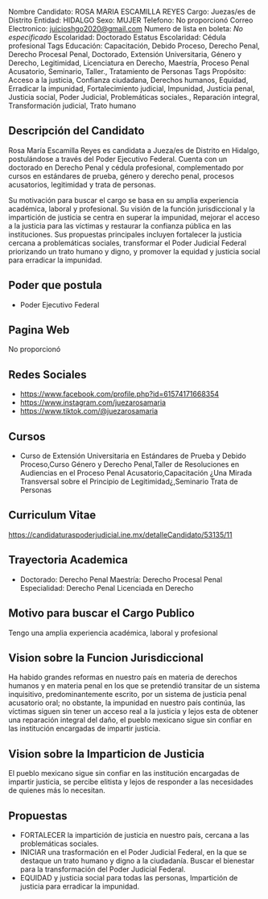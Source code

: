 Nombre Candidato: ROSA MARIA ESCAMILLA REYES
Cargo: Juezas/es de Distrito
Entidad: HIDALGO
Sexo: MUJER
Telefono: No proporcionó
Correo Electronico: juicioshgo2020@gmail.com
Numero de lista en boleta: *No especificado*
Escolaridad: Doctorado
Estatus Escolaridad: Cédula profesional
Tags Educación: Capacitación, Debido Proceso, Derecho Penal, Derecho Procesal Penal, Doctorado, Extensión Universitaria, Género y Derecho, Legitimidad, Licenciatura en Derecho, Maestría, Proceso Penal Acusatorio, Seminario, Taller., Tratamiento de Personas
Tags Propósito: Acceso a la justicia, Confianza ciudadana, Derechos humanos, Equidad, Erradicar la impunidad, Fortalecimiento judicial, Impunidad, Justicia penal, Justicia social, Poder Judicial, Problemáticas sociales., Reparación integral, Transformación judicial, Trato humano


## Descripción del Candidato 

Rosa María Escamilla Reyes es candidata a Jueza/es de Distrito en Hidalgo, postulándose a través del Poder Ejecutivo Federal. Cuenta con un doctorado en Derecho Penal y cédula profesional, complementado por cursos en estándares de prueba, género y derecho penal, procesos acusatorios, legitimidad y trata de personas.

Su motivación para buscar el cargo se basa en su amplia experiencia académica, laboral y profesional. Su visión de la función jurisdiccional y la impartición de justicia se centra en superar la impunidad, mejorar el acceso a la justicia para las víctimas y restaurar la confianza pública en las instituciones. Sus propuestas principales incluyen fortalecer la justicia cercana a problemáticas sociales, transformar el Poder Judicial Federal priorizando un trato humano y digno, y promover la equidad y justicia social para erradicar la impunidad.


## Poder que postula

- Poder Ejecutivo Federal


## Pagina Web

No proporcionó


## Redes Sociales

- https://www.facebook.com/profile.php?id=61574171668354
- https://www.instagram.com/juezarosamaria
- https://www.tiktok.com/@juezarosamaria


## Cursos

- Curso de Extensión Universitaria en Estándares de Prueba y Debido Proceso,Curso Género y Derecho Penal,Taller  de Resoluciones en Audiencias en el Proceso Penal Acusatorio,Capacitación ¿Una Mirada Transversal sobre el Principio de Legitimidad¿,Seminario Trata de Personas


## Curriculum Vitae

https://candidaturaspoderjudicial.ine.mx/detalleCandidato/53135/11


## Trayectoria Academica

- Doctorado: Derecho Penal Maestría: Derecho Procesal Penal Especialidad: Derecho Penal Licenciada en Derecho


## Motivo para buscar el Cargo Publico

Tengo una amplia experiencia académica, laboral y profesional


## Vision sobre la Funcion Jurisdiccional

Ha habido grandes reformas en nuestro país en materia de derechos humanos y en materia penal en los que se pretendió transitar de un sistema inquisitivo, predominantemente escrito, por un sistema de justicia penal acusatorio oral; no obstante, la impunidad en nuestro país continúa, las víctimas siguen sin tener un acceso real a la justicia y lejos esta de obtener una reparación integral del daño, el pueblo mexicano sigue sin confiar en las institución encargadas de impartir justicia.


## Vision sobre la Imparticion de Justicia

El pueblo mexicano sigue sin confiar en las institución encargadas de impartir justicia, se percibe elitista y lejos de responder a las necesidades de quienes más lo necesitan.


## Propuestas

- FORTALECER la impartición de justicia en nuestro país, cercana a las problemáticas sociales.
- INICIAR una trasformación en el Poder Judicial Federal, en la que se destaque un trato humano y digno a la ciudadanía. Buscar el bienestar para la transformación del Poder Judicial Federal.
- EQUIDAD y justicia social para todas las personas, Impartición de justicia para erradicar la impunidad.

